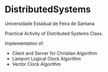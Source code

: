 # DistributedSystems

Universidade Estadual de Feira de Santana

Practical Activity of Distributed Systems Class. 

Implementation of:

* Client and Server for Christian Algorithm
* Lamport Logical Clock Algorithm
* Vector Clock Algorithm
